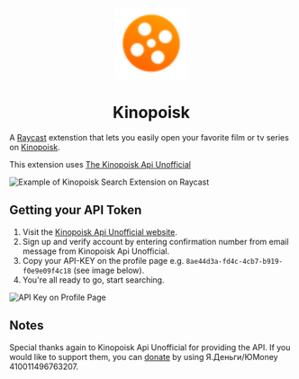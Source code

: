 <p align="center">
  <img src="assets/kinopoisk.png" height="128">
  <h1 align="center">Kinopoisk</h1>
</p>

A [Raycast](https://raycast.com/) extenstion that lets you easily open your favorite film or tv series on [Kinopoisk](http://kinopoisk.ru).

This extension uses [The Kinopoisk Api Unofficial](https://kinopoiskapiunofficial.tech)

![Example of Kinopoisk Search Extension on Raycast](https://cln.sh/mSexAr/download)

## Getting your API Token

1. Visit the [Kinopoisk Api Unofficial website](https://kinopoiskapiunofficial.tech).
2. Sign up and verify account by entering confirmation number from email message from Kinopoisk Api Unofficial.
3. Copy your API-KEY on the profile page e.g. `8ae44d3a-fd4c-4cb7-b919-f0e9e09f4c18` (see image below).
4. You're all ready to go, start searching.

![API Key on Profile Page](https://cln.sh/JbcQAa/download)

## Notes

Special thanks again to Kinopoisk Api Unofficial for providing the API. If you would like to support them, you can [donate](https://yoomoney.ru/) by using Я.Деньги/ЮMoney 410011496763207.
